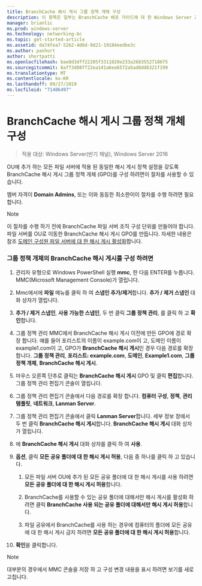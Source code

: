 ```yaml
---
title: BranchCache 해시 게시 그룹 정책 개체 구성
description: 이 항목은 일부는 BranchCache 배포 가이드에 대 한 Windows Server 2016, 지사에 WAN 대역폭 사용량을 최적화 하기 위해 분산 및 호스트 캐시 모드로 BranchCache를 배포 하는 방법을 보여 주는
manager: brianlic
ms.prod: windows-server
ms.technology: networking-bc
ms.topic: get-started-article
ms.assetid: da74fea7-52b2-4d6d-9d21-19184eedbe3c
ms.author: pashort
author: shortpatti
ms.openlocfilehash: bae0d3dff22205f3311020e233a26835527186f5
ms.sourcegitcommit: 6aff3d88ff22ea141a6ea6572a5ad8dd6321f199
ms.translationtype: MT
ms.contentlocale: ko-KR
ms.lasthandoff: 09/27/2019
ms.locfileid: "71406497"
---
```

# <a name="configure-the-branchcache-hash-publication-group-policy-object"></a>BranchCache 해시 게시 그룹 정책 개체 구성

>적용 대상: Windows Server(반기 채널), Windows Server 2016

OU에 추가 하는 모든 파일 서버에 적용 된 동일한 해시 게시 정책 설정을 갖도록 BranchCache 해시 게시 그룹 정책 개체 (GPO)를 구성 하려면이 절차를 사용할 수 있습니다.  
  
멤버 자격이 **Domain Admins**, 또는 이와 동등한 최소한이이 절차를 수행 하려면 필요 합니다.  
  
> [!NOTE]  
> 이 절차를 수행 하기 전에 BranchCache 파일 서버 조직 구성 단위를 만들어야 합니다. 파일 서버를 OU로 이동한 BranchCache 해시 게시 GPO를 만듭니다. 자세한 내용은 참조 [도메인 구성원 파일 서버에 대 한 해시 게시 활성화](../../branchcache/deploy/Enable-Hash-Publication-for-Domain-Member-File-Servers.md)합니다.  
  
### <a name="to-configure-the-branchcache-hash-publication-group-policy-object"></a>그룹 정책 개체의 BranchCache 해시 게시를 구성 하려면  
  
1.  관리자 유형으로 Windows PowerShell 실행 **mmc**, 한 다음 ENTER를 누릅니다. MMC(Microsoft Management Console)가 열립니다.  
  
2.  Mmc에서에 **파일** 메뉴를 클릭 하 여 **스냅인 추가/제거**합니다. **추가 / 제거 스냅인** 대화 상자가 열립니다.  
  
3.  **추가 / 제거 스냅인**,  **사용 가능한 스냅인**, 두 번 클릭 **그룹 정책 관리**, 를 클릭 하 고 **확인**합니다.  
  
4.  그룹 정책 관리 MMC에서 BranchCache 해시 게시 이전에 만든 GPO에 경로 확장 합니다. 예를 들어 포리스트의 이름이 example.com이 고, 도메인 이름이 example1.com이 고, GPO가 **BranchCache 해시 게시**인 경우 다음 경로를 확장 합니다. **그룹 정책 관리**, **포리스트: example.com**, **도메인**, **Example1.com**, **그룹 정책 개체**, **BranchCache 해시 게시**.  
  
5.  마우스 오른쪽 단추로 클릭는 **BranchCache 해시 게시** GPO 및 클릭 **편집**합니다. 그룹 정책 관리 편집기 콘솔이 열립니다.  
  
6.  그룹 정책 관리 편집기 콘솔에서 다음 경로를 확장 합니다. **컴퓨터 구성**, **정책**, **관리 템플릿**, **네트워크**, **Lanman Server**.  
  
7.  그룹 정책 관리 편집기 콘솔에서 클릭 **Lanman Server**합니다. 세부 정보 창에서 두 번 클릭 **BranchCache 해시 게시**합니다. **BranchCache 해시 게시** 대화 상자가 열립니다.  
  
8.  에 **BranchCache 해시 게시** 대화 상자를 클릭 하 여 **사용**.  
  
9. **옵션**, 클릭 **모든 공유 폴더에 대 한 해시 게시 허용**, 다음 중 하나를 클릭 하 고 있습니다.  
  
    1.  모든 파일 서버 OU에 추가 된 모든 공유 폴더에 대 한 해시 게시를 사용 하려면 **모든 공유 폴더에 대 한 해시 게시 허용**합니다.  
  
    2.  BranchCache를 사용할 수 있는 공유 폴더에 대해서만 해시 게시를 활성화 하려면 클릭 **BranchCache 사용 되는 공유 폴더에 대해서만 해시 게시 허용**합니다.  
  
    3.  파일 공유에서 BranchCache를 사용 하는 경우에 컴퓨터의 폴더에 모든 공유에 대 한 해시 게시 금지 하려면 **모든 공유 폴더에 대 한 해시 게시 허용**합니다.  
  
10. **확인**을 클릭합니다.  
  
> [!NOTE]  
> 대부분의 경우에서 MMC 콘솔을 저장 하 고 구성 변경 내용을 표시 하려면 보기를 새로 고칩니다.  
  


